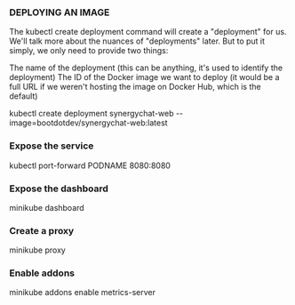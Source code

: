 ### DEPLOYING AN IMAGE
The kubectl create deployment command will create a "deployment" for us. We'll talk more about the nuances of "deployments" later. But to put it simply, we only need to provide two things:

The name of the deployment (this can be anything, it's used to identify the deployment)
The ID of the Docker image we want to deploy (it would be a full URL if we weren't hosting the image on Docker Hub, which is the default)


kubectl create deployment synergychat-web --image=bootdotdev/synergychat-web:latest



### Expose the service


kubectl port-forward PODNAME 8080:8080




### Expose the dashboard

minikube dashboard


### Create a proxy

minikube proxy

### Enable addons

minikube addons enable metrics-server
